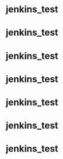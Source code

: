 # jenkins_test
# jenkins_test
# jenkins_test
# jenkins_test
# jenkins_test
# jenkins_test
# jenkins_test
